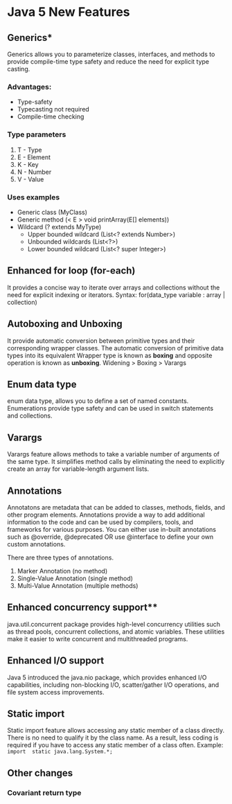 # Java 5 New Features

## Generics*
Generics allows you to parameterize classes, interfaces, and methods to provide compile-time type safety and reduce the need for explicit type casting.

### Advantages:
 - Type-safety
 - Typecasting not required
 - Compile-time checking

### Type parameters
1.  T - Type
2.  E - Element
3.  K - Key
4.  N - Number
5.  V - Value

### Uses examples
 - Generic class (MyClass<T>)
 - Generic method (< E > void printArray(E[] elements))
 - Wildcard (? extends MyType)
	 - Upper bounded wildcard  (List<? extends Number>)
	 - Unbounded wildcards (List<?>)
	 - Lower bounded wildcard (List<? super Integer>) 
    
## Enhanced for loop (for-each)
It provides a concise way to iterate over arrays and collections without the need for explicit indexing or iterators.
Syntax: for(data_type variable : array | collection)    
    
## Autoboxing and Unboxing
It provide automatic conversion between primitive types and their corresponding wrapper classes. The automatic conversion of primitive data types into its equivalent Wrapper type is known as **boxing** and opposite operation is known as **unboxing**.
    Widening > Boxing > Varargs
    
## Enum data type
enum data type, allows you to define a set of named constants. Enumerations provide type safety and can be used in switch statements and collections.
    
## Varargs
Varargs feature allows methods to take a variable number of arguments of the same type. It simplifies method calls by eliminating the need to explicitly create an array for variable-length argument lists.
    
## Annotations
Annotatons are metadata that can be added to classes, methods, fields, and other program elements. Annotations provide a way to add additional information to the code and can be used by compilers, tools, and frameworks for various purposes. You can either use in-built annotations such as @override, @deprecated OR use @interface to define your own custom annotations.

There are three types of annotations.

1.  Marker Annotation (no method)
2.  Single-Value Annotation (single method)
3.  Multi-Value Annotation (multiple methods)
    
## Enhanced concurrency support**
java.util.concurrent package provides high-level concurrency utilities such as thread pools, concurrent collections, and atomic variables. These utilities make it easier to write concurrent and multithreaded programs.
    
## Enhanced I/O support
Java 5 introduced the java.nio package, which provides enhanced I/O capabilities, including non-blocking I/O, scatter/gather I/O operations, and file system access improvements.

## Static import
Static import feature allows accessing any static member of a class directly. There is no need to qualify it by the class name. As a result, less coding is required if you have to access any static member of a class often.
Example: `import  static java.lang.System.*;`

## Other changes
### Covariant return type

<!--stackedit_data:
eyJoaXN0b3J5IjpbNzkxNjMyMzA2LDE1NzM2MzI0NjcsLTE1NT
E5OTgyODYsMjA3MzI0OTg4NCwtMTAyNTgwOTcyNCw1NDE2NTc2
NDIsNDMxMzIwMzI2LC0zMzA4NTAxOCwtMTMwNTIwMjU1OSwxMD
E4MjQ5NjIxLDIxMjgzOTYxMywtMTU5MjU1NDQ1MywtMTA5Njc1
NzA5NCwxNDg2Njg5MzAxLC01OTA4MTIxNTUsLTY2NDQ0NjY2MC
wtMTY1NjEzMzk5M119
-->